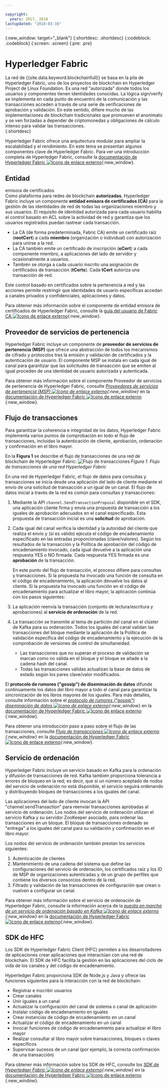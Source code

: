 ```yaml
---

copyright:
  years: 2017, 2018
lastupdated: "2018-03-16"
---
```


{:new_window: target="_blank"}
{:shortdesc: .shortdesc}
{:codeblock: .codeblock}
{:screen: .screen}
{:pre: .pre}


# Hyperledger Fabric
La red de {{site.data.keyword.blockchainfull}} se basa en la pila de Hyperledger Fabric, uno de los proyectos de blockchain en Hyperledger Project de Linux Foundation.  Es una red "autorizada" donde todos los usuarios y componentes tienen identidades conocidas.  La lógica sign/verify se implementa en cada punto de encuentro de la comunicación y las transacciones acceden a través de una serie de verificaciones de aprobación y validación.  En este sentido, difiere mucho de las implementaciones de blockchain tradicionales que promueven el anonimato y se ven forzadas a depender de criptomonedas y obligaciones de cálculo intenso para validar las transacciones.  
{:shortdesc}

Hyperledger Fabric ofrece una arquitectura modular para ampliar la escalabilidad y el rendimiento.  En este tema se presentan algunos componentes clave de Hyperledger Fabric.  Para ver una introducción completa de Hyperledger Fabric, consulte la [documentación de Hyperledger Fabric ![Icono de enlace externo](../images/external_link.svg "Icono de enlace externo")](http://hyperledger-fabric.readthedocs.io/en/latest/){:new_window}.  

## Entidad
emisora de certificados  
Como plataforma para redes de blockchain **autorizadas**, Hyperledger Fabric incluye un componente **entidad emisora de certificados (CA)** para la gestión de las identidades de red de todas las organizaciones miembro y sus usuarios. El requisito de identidad autorizada para cada usuario habilita el control basado en ACL sobre la actividad de red y garantiza que los usuarios registrados puedan rastrear cada transacción.  
* La CA (de forma predeterminada, Fabric CA) emite un certificado raíz (**rootCert**) a cada **miembro** (organización o individual) con autorización para unirse a la red.
* La CA también emite un certificado de inscripción (**eCert**) a cada componente miembro, a aplicaciones del lado de servidor y ocasionalmente a usuarios.
* También se otorga a cada usuario inscrito una asignación de certificados de transacción (**tCerts**).  Cada **tCert** autoriza una transacción de red.

Este control basado en certificados sobre la pertenencia a red y las acciones permite restringir que identidades de usuario específicas accedan a canales privados y confidenciales, aplicaciones y datos.

Para obtener más información sobre el componente de entidad emisora de certificados de Hyperledger Fabric, consulte la [guía del usuario de Fabric CA ![Icono de enlace externo](../images/external_link.svg "Icono de enlace externo")](http://hyperledger-fabric-ca.readthedocs.io/en/latest/){:new_window}.

## Proveedor de servicios de pertenencia  
Hyperledger Fabric incluye un componente de **proveedor de servicios de pertenencia (MSP)** que ofrece una abstracción de todos los mecanismos de cifrado y protocolos tras la emisión y validación de certificados y la autenticación de usuario.  El componente MSP se instala en cada igual de canal para garantizar que las solicitudes de transacción que se emiten al igual proceden de una identidad de usuario autorizada y autenticada.

Para obtener más información sobre el componente Proveedor de servicios de pertenencia de Hyperledger Fabric, consulte *[Proveedores de servicios de pertenencia (MSP) ![Icono de enlace externo](../images/external_link.svg "Icono de enlace externo")](http://hyperledger-fabric.readthedocs.io/en/latest/msp.html){:new_window}* en la [documentación de Hyperledger Fabric ![Icono de enlace externo](../images/external_link.svg "Icono de enlace externo")](http://hyperledger-fabric.readthedocs.io/en/latest/){:new_window}.

## Flujo de transacciones  
Para garantizar la coherencia e integridad de los datos, Hyperledger Fabric implementa varios puntos de comprobación en todo el flujo de transacciones, incluidas la autenticación de cliente, aprobación, ordenación y confirmación en el libro mayor.

En la **Figura 1** se describe el flujo de transacciones de una red de blockchain de Hyperledger Fabric: ![Flujo de transacciones](../images/v10_txflow.png "Flujo de transacciones de una red Hyperledger Fabric")
*Figura 1. Flujo de transacciones de una red Hyperledger Fabric*

En una red de Hyperledger Fabric, el flujo de datos para consultas y transacciones se inicia desde una aplicación del lado de cliente mediante el envío de una solicitud de transacción a un igual de un canal. El flujo de datos inicial a través de la red es común para consultas y transacciones:

1. Mediante la API `channel.SendTransactionProposal` disponible en el SDK, una aplicación cliente firma y envía una propuesta de transacción a los iguales de aprobación adecuados en el canal especificado.  Esta propuesta de transacción inicial es una **solicitud** de aprobación.  
2. Cada igual del canal verifica la identidad y la autoridad del cliente que realiza el envío y (si es válido) ejecuta el código de encadenamiento especificado en las entradas proporcionadas (clave/valores).  Según los resultados de la transacción y la Política de aprobación del código de encadenamiento invocado, cada igual devuelve a la aplicación una respuesta YES o NO firmada.  Cada respuesta YES firmada es una **aprobación** de la transacción.

	En este punto del flujo de transacción, el proceso difiere para consultas y transacciones.  Si la propuesta ha invocado una función de consulta en el código de encadenamiento, la aplicación devuelve los datos al cliente.  Si la propuesta ha invocado una función en el código de encadenamiento para actualizar el libro mayor, la aplicación continúa con los pasos siguientes:  
3. La aplicación reenvía la transacción (conjunto de lectura/escritura y aprobaciones) al **servicio de ordenación** de la red.  
4. La transacción se transmite al tema de partición del canal en el clúster de Kafka para su ordenación.  Todos los iguales del canal validan las transacciones del bloque mediante la aplicación de la Política de validación específica del código de encadenamiento y la ejecución de la comprobación de versiones de control de simultaneidad.  
	* Las transacciones que no superan el proceso de validación se marcan como no válida en el bloque y el bloque se añade a la cadena hash del canal.  
	* Todas las transacciones válidas actualizan la base de datos de estado según los pares clave/valor modificados.  

El **protocolo de rumores ("gossip") de diseminación de datos** difunde continuamente los datos del libro mayor a todo el canal para garantizar la sincronización de los libros mayores de los iguales.  Para más detalles, consulte información sobre el *[protocolo de rumores ("gossip") diseminación de datos ![Icono de enlace externo](../images/external_link.svg "Icono de enlace externo")](http://hyperledger-fabric.readthedocs.io/en/latest/gossip.html){:new_window}* en la [documentación de Hyperledger Fabric ![Icono de enlace externo](../images/external_link.svg "Icono de enlace externo")](http://hyperledger-fabric.readthedocs.io/en/latest/){:new_window}.

Para obtener una introducción paso a paso sobre el flujo de las transacciones, consulte *[Flujo de transacciones ![Icono de enlace externo](../images/external_link.svg "Icono de enlace externo")](http://hyperledger-fabric.readthedocs.io/en/latest/txflow.html){:new_window}* en la [documentación de Hyperledger Fabric ![Icono de enlace externo](../images/external_link.svg "Icono de enlace externo")](http://hyperledger-fabric.readthedocs.io/en/latest/){:new_window}.  

## Servicio de ordenación
Hyperledger Fabric incluye un servicio basado en Kafka para la ordenación y difusión de transacciones de red. Kafka también proporciona tolerancia a errores de bloqueo en la red; es decir, que si un número aceptado de nodos del servicio de ordenación no está disponible, el servicio seguirá ordenando y distribuyendo bloques de transacciones a los iguales del canal.

Las aplicaciones del lado de cliente invocan la API "channel.sendTransaction" para reenviar transacciones aprobadas al servicio de ordenación. Los nodos del servicio de ordenación utilizan el servicio Kafka y su servidor ZooKeeper asociado, para ordenar las transacciones en un bloque. El bloque de transacciones ordenado se "entrega" a los iguales del canal para su validación y confirmación en el libro mayor.

Los nodos del servicio de ordenación también prestan los servicios siguientes:
1. Autenticación de clientes
2. Mantenimiento de una cadena del sistema que define las configuraciones del servicio de ordenación, los certificados raíz y los ID de MSP de organizaciones autenticadas y de un grupo de perfiles que contiene los diversos consorcios dentro de la red.
3. Filtrado y validación de las transacciones de configuración que crean o vuelven a configurar un canal.  

Para obtener más información sobre el servicio de ordenación de Hyperledger Fabric, consulte la información acerca de la *[puesta en marcha de un servicio de ordenación basado en Kafka ![Icono de enlace externo](../images/external_link.svg "Icono de enlace externo")](http://hyperledger-fabric.readthedocs.io/en/latest/kafka.html){:new_window}* en la [documentación de Hyperledger Fabric ![Icono de enlace externo](../images/external_link.svg "Icono de enlace externo")](http://hyperledger-fabric.readthedocs.io/en/latest/){:new_window}.

## SDK de HFC
Los SDK de Hyperledger Fabric Client (HFC) permiten a los desarrolladores de aplicaciones crear aplicaciones que interactúan con una red de blockchain. El SDK de HFC facilita la gestión en las aplicaciones del ciclo de vida de los canales y del código de encadenamiento.

Hyperledger Fabric proporciona SDK de Node.js y Java y ofrece las funciones siguientes para la interacción con la red de blockchain:
* Registrar e inscribir usuarios
* Crear canales
* Unir iguales a un canal
* Actualizar la configuración del canal de sistema o canal de aplicación
* Instalar código de encadenamiento en iguales
* Crear instancias de código de encadenamiento en un canal
* Actualizar el código de encadenamiento en un canal
* Invocar funciones de código de encadenamiento para actualizar el libro mayor
* Realizar consultar al libro mayor sobre transacciones, bloques o claves específicos
* Supervisar sucesos de un canal (por ejemplo, la correcta confirmación de una transacción)

Para obtener más información sobre los SDK de HFC, consulte los *[SDK de Hyperledger Fabric ![Icono de enlace externo](../images/external_link.svg "Icono de enlace externo")](http://hyperledger-fabric.readthedocs.io/en/latest/fabric-sdks.html){:new_window}* en la [documentación de Hyperledger Fabric ![Icono de enlace externo](../images/external_link.svg "Icono de enlace externo")](http://hyperledger-fabric.readthedocs.io/en/latest/){:new_window}.
